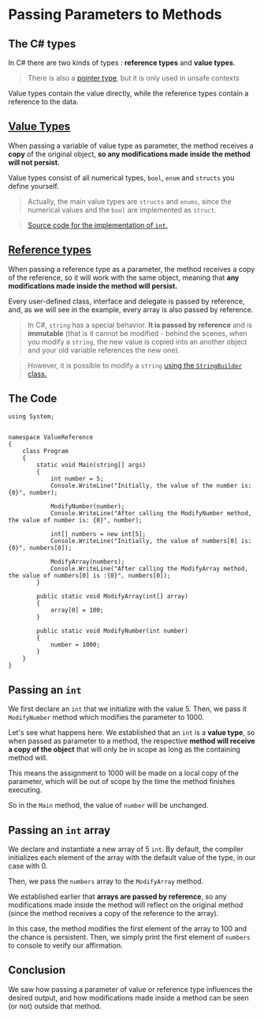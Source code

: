Passing Parameters to Methods
=========================


The C# types
------------------

In C# there are two kinds of types : **reference types** and **value types**.

> There is also a [pointer type](https://msdn.microsoft.com/en-us/library/y31yhkeb.aspx), but it is only used in unsafe contexts

Value types contain the value directly, while the reference types contain a reference to the data.


[Value Types](https://msdn.microsoft.com/en-us/library/s1ax56ch.aspx)
----------------

When passing a variable of value type as parameter, the method receives a **copy** of the original object, **so any modifications made inside the method will not persist.**

Value types consist of all numerical types, `bool`, `enum` and `structs` you define yourself.

> Actually, the main value types are `structs` and `enums`, since the numerical values and the `bool` are implemented as `struct`.

>[Source code for the implementation of `int`.](http://referencesource.microsoft.com/#mscorlib/system/int32.cs,225942ed7b7a3252)

[Reference types](https://msdn.microsoft.com/en-us/library/490f96s2.aspx)
----------------------

When passing a reference type as a parameter, the method receives a copy of the reference, so it will work with the same object, meaning that **any modifications made inside the method will persist.**

Every user-defined class, interface and delegate is passed by reference, and, as we will see in the example, every array is also passed by reference.

>In C#, `string` has a special behavior. **It is passed by reference** and is **immutable** (that is it cannot be modified - behind the scenes, when you modify a `string`, the new value is copied into an another object and your old variable references the new one).

> However, it is possible to modify a `string` [using the `StringBuilder` class.](https://msdn.microsoft.com/en-us/library/system.text.stringbuilder%28v=vs.110%29.aspx) 


The Code
-------------

   
    using System;
    
    
    namespace ValueReference
    {
        class Program
        {
            static void Main(string[] args)
            {
                int number = 5;
                Console.WriteLine("Initially, the value of the number is: {0}", number);
    
                ModifyNumber(number);
                Console.WriteLine("After calling the ModifyNumber method, the value of number is: {0}", number);
    
                int[] numbers = new int[5];
                Console.WriteLine("Initially, the value of numbers[0] is: {0}", numbers[0]);
    
                ModifyArray(numbers);
                Console.WriteLine("After calling the ModifyArray method, the value of numbers[0] is :{0}", numbers[0]);
            }
    
            public static void ModifyArray(int[] array)
            {
                array[0] = 100;
            }
    
            public static void ModifyNumber(int number)
            {
                number = 1000;
            }
        }
    }

Passing an `int`
------------------------
 
 We first declare an `int` that we initialize with the value 5.
Then, we pass it `ModifyNumber` method which modifies the parameter to 1000.

Let's see what happens here. We established that an `int` is a **value type**, so when passed as parameter to a method, the respective **method will receive a copy of the object** that will only be in scope as long as the containing method will. 

This means the assignment to 1000 will be made on a local copy of the parameter, which will be out of scope by the time the method finishes executing.

So in the `Main` method, the value of `number` will be unchanged.


Passing an `int` array
---------------------------------

We declare and instantiate a new array of 5 `int`. By default, the compiler initializes each element of the array with the default value of the type, in our case with 0.

Then, we pass the `numbers` array to the `ModifyArray` method.

We established earlier that **arrays are passed by reference**, so any modifications made inside the method will reflect on the original method (since the method receives a copy of the reference to the array).

In this case, the method modifies the first element of the array to 100 and the chance is persistent.
Then, we simply print the first element of `numbers` to console to verify our affirmation.

Conclusion
---------------
We saw how passing a parameter of value or reference type influences the desired output, and how modifications made inside a method can be seen (or not) outside that method.

